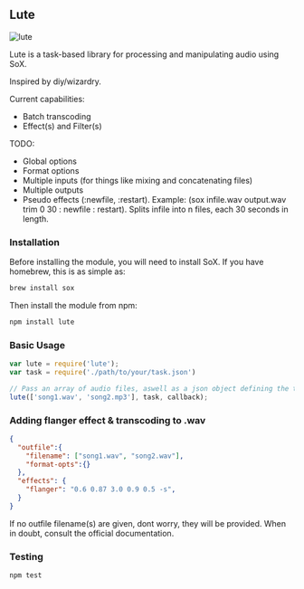 ## Lute 

![lute](https://raw.github.com/lyaunzbe/lute/master/lute.jpeg)

Lute is a task-based library for processing and manipulating audio using SoX.

Inspired by diy/wizardry.

Current capabilities:
* Batch transcoding
* Effect(s) and Filter(s)

TODO:
* Global options
* Format options
* Multiple inputs (for things like mixing and concatenating files)
* Multiple outputs
* Pseudo effects (:newfile, :restart). Example: (sox infile.wav output.wav trim 0 30 : newfile : restart). Splits infile into n files, each 30 seconds in length. 

### Installation

Before installing the module, you will need to install SoX. If you have homebrew, this is as simple as:
```bash
brew install sox
```

Then install the module from npm:

```bash
npm install lute
```

### Basic Usage
```javascript
var lute = require('lute');
var task = require('./path/to/your/task.json')

// Pass an array of audio files, aswell as a json object defining the tasks to execute on these files
lute(['song1.wav', 'song2.mp3'], task, callback);
```

### Adding flanger effect & transcoding to .wav
```json
{
  "outfile":{
    "filename": ["song1.wav", "song2.wav"],
    "format-opts":{}
  },
  "effects": {
    "flanger": "0.6 0.87 3.0 0.9 0.5 -s",
  }
}
```


If no outfile filename(s) are given, dont worry, they will be provided.
When in doubt, consult the official documentation.

### Testing
```bash
npm test
```
